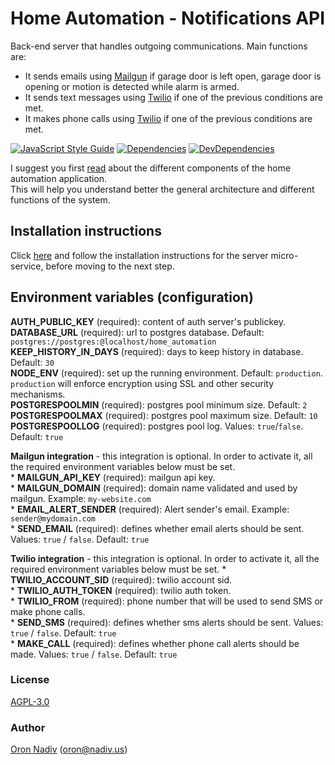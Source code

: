 # Home Automation - Notifications API
Back-end server that handles outgoing communications. Main functions are:
* It sends emails using [Mailgun][mailgun] if garage door is left open, garage door is opening or motion is detected while alarm is armed.
* It sends text messages using [Twilio][twilio] if one of the previous conditions are met.
* It makes phone calls using [Twilio][twilio] if one of the previous conditions are met.

[![JavaScript Style Guide][standard-image]][standard-url]
[![Dependencies][dependencies-image]][dependencies-url]
[![DevDependencies][dependencies-dev-image]][dependencies-dev-url]

I suggest you first [read][overview-url] about the different components of the home automation application.  
This will help you understand better the general architecture and different functions of the system.

## Installation instructions
Click [here][server-installation-instruction-url] and follow the installation instructions for the server micro-service, before moving to the next step.

## Environment variables (configuration)

__AUTH\_PUBLIC\_KEY__ (required): content of auth server's publickey.  
__DATABASE\_URL__ (required):  url to postgres database.  Default: `postgres://postgres:@localhost/home_automation`  
__KEEP\_HISTORY\_IN\_DAYS__ (required): days to keep history in database.  Default: `30`  
__NODE\_ENV__ (required): set up the running environment.  Default: `production`.  `production` will enforce encryption using SSL and other security mechanisms.  
__POSTGRESPOOLMIN__ (required): postgres pool minimum size.  Default: `2`  
__POSTGRESPOOLMAX__ (required): postgres pool maximum size.  Default: `10`  
__POSTGRESPOOLLOG__ (required): postgres pool log. Values: `true`/`false`. Default: `true`  

__Mailgun integration__ - this integration is optional. In order to activate it, all the required environment variables below must be set.  
    * __MAILGUN\_API\_KEY__ (required): mailgun api key.  
    * __MAILGUN\_DOMAIN__ (required): domain name validated and used by mailgun. Example: `my-website.com`  
    * __EMAIL\_ALERT\_SENDER__ (required): Alert sender's email. Example: `sender@mydomain.com`  
    * __SEND\_EMAIL__ (required): defines whether email alerts should be sent.  Values: `true` / `false`.  Default: `true`  

__Twilio integration__ - this integration is optional. In order to activate it, all the required environment variables below must be set.
    * __TWILIO\_ACCOUNT\_SID__ (required): twilio account sid.  
    * __TWILIO\_AUTH\_TOKEN__ (required): twilio auth token.  
    * __TWILIO\_FROM__ (required): phone number that will be used to send SMS or make phone calls.  
    * __SEND\_SMS__ (required): defines whether sms alerts should be sent.  Values: `true` / `false`.  Default: `true`  
    * __MAKE\_CALL__ (required): defines whether phone call alerts should be made.  Values: `true` / `false`.  Default: `true`  

### License
[AGPL-3.0](https://spdx.org/licenses/AGPL-3.0.html)

### Author
[Oron Nadiv](https://github.com/OronNadiv) ([oron@nadiv.us](mailto:oron@nadiv.us))

[dependencies-image]: https://david-dm.org/OronNadiv/notifications-api/status.svg
[dependencies-url]: https://david-dm.org/OronNadiv/notifications-api
[dependencies-dev-image]: https://david-dm.org/OronNadiv/notifications-api/dev-status.svg
[dependencies-dev-url]: https://david-dm.org/OronNadiv/notifications-api?type=dev
[travis-image]: http://img.shields.io/travis/OronNadiv/notifications-api.svg?style=flat-square
[travis-url]: https://travis-ci.org/OronNadiv/notifications-api
[coveralls-image]: http://img.shields.io/coveralls/OronNadiv/notifications-api.svg?style=flat-square
[coveralls-url]: https://coveralls.io/r/OronNadiv/notifications-api
[standard-image]: https://img.shields.io/badge/code%20style-standard-brightgreen.svg
[standard-url]: http://standardjs.com

[twilio]: https://twilio.com
[mailgun]: https://mailgun.com

[overview-url]: https://oronnadiv.github.io/home-automation
[client-installation-instruction-url]: https://oronnadiv.github.io/home-automation/#installation-instructions-for-the-raspberry-pi-clients
[server-installation-instruction-url]: https://oronnadiv.github.io/home-automation/#installation-instructions-for-the-server-micro-services
[private-public-keys-url]: https://oronnadiv.github.io/home-automation/#generating-private-and-public-keys

[alarm-url]: https://github.com/OronNadiv/alarm-system-api
[auth-url]: https://github.com/OronNadiv/authentication-api
[camera-url]: https://github.com/OronNadiv/camera-api
[garage-url]: https://github.com/OronNadiv/garage-door-api
[notifications-url]: https://github.com/OronNadiv/notifications-api
[ui-url]: https://github.com/OronNadiv/home-automation-ui
